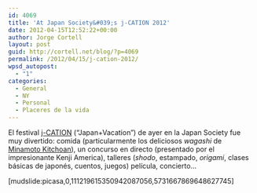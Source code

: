 ```yaml
---
id: 4069
title: 'At Japan Society&#039;s j-CATION 2012'
date: 2012-04-15T12:52:22+00:00
author: Jorge Cortell
layout: post
guid: http://cortell.net/blog/?p=4069
permalink: /2012/04/15/j-cation-2012/
wpsd_autopost:
  - "1"
categories:
  - General
  - NY
  - Personal
  - Placeres de la vida
---
```

El festival <a title="http://www.japansociety.org/j-cation_2012" href="http://www.japansociety.org/j-cation_2012" target="_blank">j-CATION</a> (&#8220;Japan+Vacation&#8221;) de ayer en la Japan Society fue muy divertido: comida (particularmente los deliciosos _wagashi_ de <a title="http://www.kitchoan.com/" href="http://www.kitchoan.com/" target="_blank">Minamoto Kitchoan</a>), un concurso en directo (presentado por el impresionante Kenji America), talleres (_shodo_, estampado, _origami_, clases básicas de japonés, cuentos, juegos) película, concierto&#8230;

[mudslide:picasa,0,111219615350942087056,5731667869648627745]